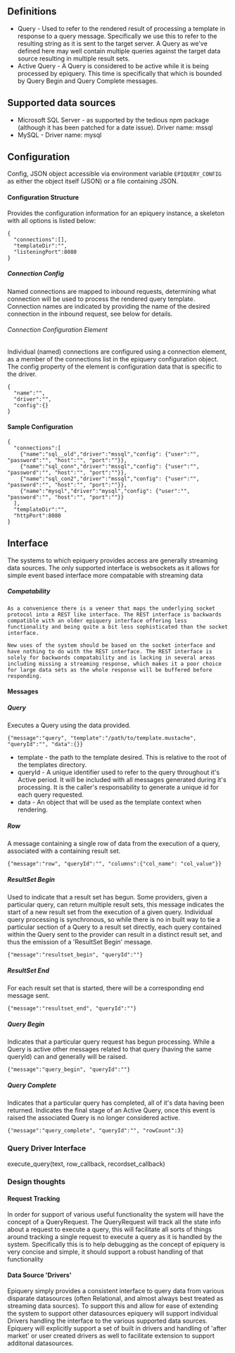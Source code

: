## Definitions

* Query - Used to refer to the rendered result of processing a template in response to a query message. 
  Specifically we use this to refer to the resulting string as it is sent to the target server.  A Query
  as we've defined here may well contain multiple queries against the target data source resulting in 
  multiple result sets.
* Active Query - A Query is considered to be active while it is being processed by epiquery.  This 
  time is specifically that which is bounded by Query Begin and Query Complete messages.

## Supported data sources
* Microsoft SQL Server - as supported by the tedious npm package (although it has been patched
for a date issue). Driver name: mssql
* MySQL - Driver name: mysql

## Configuration 

Config, JSON object accessible via environment variable `EPIQUERY_CONFIG` as
either the object itself (JSON) or a file containing JSON.

#### Configuration Structure
Provides the configuration information for an epiquery instance, a skeleton
with all options is listed below:

    {
      "connections":[],
      "templateDir":"",
      "listeningPort":8080
    }

##### Connection Config
Named connections are mapped to inbound requests, determining what connection will be used to
process the rendered query template.  Connection names are indicated by providing the name of the
desired connection in the inbound request, see below for details.

###### Connection Configuration Element
Individual (named) connections are configured using a connection element, as a member of the
connections list in the epiquery configuration object.  The config property of the element is
configuration data that is specific to the driver.

    {
      "name":"",
      "driver":"",
      "config":{}
    }

#### Sample Configuration
    {
      "connections":[
        {"name":"sql__old","driver":"mssql","config": {"user":"", "password":"", "host":"", "port":""}},
        {"name":"sql_conn","driver":"mssql","config": {"user":"", "password":"", "host":"", "port":""}},
        {"name":"sql_con2","driver":"mssql","config": {"user":"", "password":"", "host":"", "port":""}},
        {"name":"mysql","driver":"mysql","config": {"user":"", "password":"", "host":"", "port":""}}
      ],
      "templateDir":"",
      "httpPort":8080
    }
 
## Interface

  The systems to which epiquery provides access are generally streaming data
sources.  The only supported interface is websockets as it allows for simple
event based interface more compatable with streaming data

##### Compatability
    As a convenience there is a veneer that maps the underlying socket protocol into a REST like interface. The REST interface is backwards compatible with an older epiquery interface offering less functionality and being quite a bit less sophisticated than the socket interface.  

    New uses of the system should be based on the socket interface and have nothing to do with the REST interface. The REST interface is solely for backwards compatability and is lacking in several areas including missing a streaming response, which makes it a poor choice for large data sets as the whole response will be buffered before responding.
#### Messages

##### Query
Executes a Query using the data provided.  

    {"message":"query", "template":"/path/to/template.mustache", "queryId":"", "data":{}}

* template - the path to the template desired.  This is relative to the root of the templates
  directory.
* queryId - A unique identifier used to refer to the query throughout it's Active period. It will be included with all messages generated during it's processing. It is the caller's responsability to generate a unique id for each query requested.
* data - An object that will be used as the template context when rendering.

##### Row
A message containing a single row of data from the execution of a query, associated with a containing result set.

    {"message":"row", "queryId":"", "columns":{"col_name": "col_value"}}

##### ResultSet Begin
Used to indicate that a result set has begun.  Some providers, given a particular query, 
can return multiple result sets, this message indicates the start of a new result set from the
execution of a given query.  Individual query processing is synchronous, so while there is no
in built way to tie a particular section of a Query to a result set directly, each query contained
within the Query sent to the provider can result in a distinct result set, and thus the 
emission of a 'ResultSet Begin' message.

    {"message":"resultset_begin", "queryId":""}

##### ResultSet End
For each result set that is started, there will be a corresponding end message sent.

    {"message":"resultset_end", "queryId":""}

##### Query Begin
Indicates that a particular query request has begun processing.  While a Query is active
other messages related to that query (having the same queryId) can and generally will
be raised.

    {"message":"query_begin", "queryId":""}

##### Query Complete
Indicates that a particular query has completed, all of it's data having been returned.  Indicates the 
final stage of an Active Query, once this event is raised the associated Query is no longer considered
active.

    {"message":"query_complete", "queryId":"", "rowCount":3}

### Query Driver Interface

execute_query(text, row_callback, recordset_callback)

### Design thoughts

#### Request Tracking

In order for support of various useful functionality the system will have the
concept of a QueryRequest.  The QueryRequest will track all the state info
about a request to execute a query, this will facilitate all sorts of things
around tracking a single request to execute a query as it is handled by the
system.  Specifically this is to help debugging as the concept of epiquery is
very concise and simple, it should support a robust handling of that functionality


#### Data Source 'Drivers'

Epiquery simply provides a consistent interface to query data from various
disparate datasources (often Relational, and almost always best treated as 
streaming data sources).  To support this and allow for ease of extending
the system to support other datasources epiquery will support individual
Drivers handling the interface to the various supported data sources.  Epiquery
will explicitly support a set of built in drivers and handling of 'after market'
or user created drivers as well to facilitate extension to support additonal
datasources.
